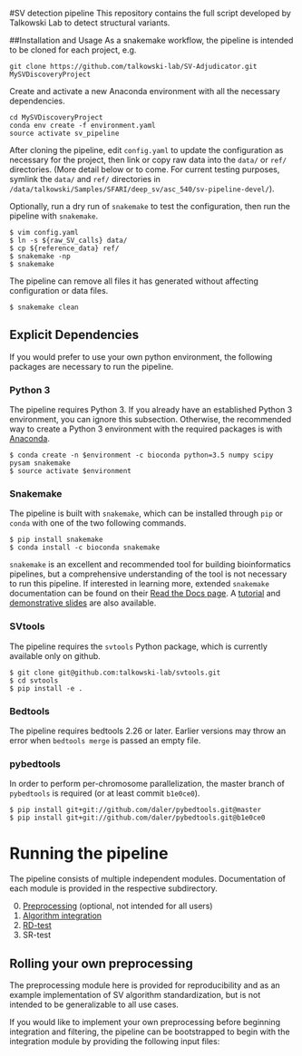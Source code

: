 #SV detection pipeline
This repository contains the full script developed by Talkowski Lab to detect structural variants.

##Installation and Usage
As a snakemake workflow, the pipeline is intended to be cloned for each project, e.g.
```
git clone https://github.com/talkowski-lab/SV-Adjudicator.git MySVDiscoveryProject
```
Create and activate a new Anaconda environment with all the necessary dependencies.

```
cd MySVDiscoveryProject
conda env create -f environment.yaml
source activate sv_pipeline
```

After cloning the pipeline, edit `config.yaml` to update the configuration as
necessary for the project, then link or copy raw data into the `data/` or
`ref/` directories. (More detail below or to come. For current testing
purposes, symlink the `data/` and `ref/` directories in
`/data/talkowski/Samples/SFARI/deep_sv/asc_540/sv-pipeline-devel/`).

Optionally, run a dry run of `snakemake` to test the configuration, then run
the pipeline with `snakemake`.

```
$ vim config.yaml
$ ln -s ${raw_SV_calls} data/
$ cp ${reference_data} ref/
$ snakemake -np
$ snakemake
```

The pipeline can remove all files it has generated without affecting
configuration or data files.

```
$ snakemake clean
```

## Explicit Dependencies

If you would prefer to use your own python environment, the following packages
are necessary to run the pipeline.

### Python 3

The pipeline requires Python 3. If you already have an established Python 3
environment, you can ignore this subsection. Otherwise, the recommended way to
create a Python 3 environment with the required packages is with
[Anaconda](https://www.continuum.io/downloads).

```
$ conda create -n $environment -c bioconda python=3.5 numpy scipy pysam snakemake
$ source activate $environment
```
### Snakemake
The pipeline is built with `snakemake`, which can be installed through `pip` or
`conda` with one of the two following commands.

```
$ pip install snakemake
$ conda install -c bioconda snakemake
```

`snakemake` is an excellent and recommended tool for building bioinformatics
pipelines, but a comprehensive understanding of the tool is not necessary to
run this pipeline. If interested in learning more, extended `snakemake`
documentation can be found on their [Read the Docs
page](https://snakemake.readthedocs.io/en/stable/). A
[tutorial](https://snakemake.bitbucket.io/snakemake-tutorial.html) and
[demonstrative slides](http://slides.com/johanneskoester/deck-1#/) are also
available.

### SVtools
The pipeline requires the `svtools` Python package, which is currently
available only on github.

```
$ git clone git@github.com:talkowski-lab/svtools.git
$ cd svtools
$ pip install -e .
```

### Bedtools
The pipeline requires bedtools 2.26 or later. Earlier versions may throw an
error when `bedtools merge` is passed an empty file.

### pybedtools
In order to perform per-chromosome parallelization, the master branch of
`pybedtools` is required (or at least commit `b1e0ce0`).

```
$ pip install git+git://github.com/daler/pybedtools.git@master
$ pip install git+git://github.com/daler/pybedtools.git@b1e0ce0
```

# Running the pipeline

The pipeline consists of multiple independent modules. Documentation of each
module is provided in the respective subdirectory.

0. [Preprocessing](preprocessing/README.md)
   (optional, not intended for all users)
1. [Algorithm integration](algorithm_integration/README.md)
2. [RD-test](rdtest/README.md)
3. SR-test

## Rolling your own preprocessing

The preprocessing module here is provided for reproducibility and as an
example implementation of SV algorithm standardization, but is not intended to
be generalizable to all use cases.

If you would like to implement your own preprocessing before beginning
integration and filtering, the pipeline can be bootstrapped to begin with the
integration module by providing the following input files:

